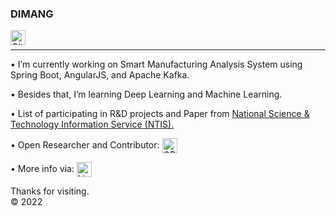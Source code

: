### DIMANG
<a href="https://github.com/dimangite/">
  <img align="left" alt="Github Icon" width="24px" src="https://cdn.jsdelivr.net/npm/simple-icons@3.12.2/icons/github.svg" />
</a>
<br>
<hr>   
                                                                                                                                                                                                                                 
•  I’m currently working on Smart Manufacturing Analysis System using Spring Boot, AngularJS, and Apache Kafka.

•  Besides that, I’m learning Deep Learning and Machine Learning.

•  List of participating in R&D projects and Paper from <a href="https://www.ntis.go.kr/ThSearchTotalList.do?searchWord=Dimang+Chhol">
  National Science & Technology Information Service (NTIS).</a>

•  Open Researcher and Contributor: <a href="https://orcid.org/0000-0002-2650-7569">
  <img align="center" alt="ORCID Icon" width="24px" src="https://cdn.jsdelivr.net/npm/simple-icons@3.12.2/icons/orcid.svg" />
</a>

•  More info via:  <a href="https://linkedin.com/in/dimangchhol">
  <img align="center" alt="Linkedin Icon" width="24px" src="https://cdn.jsdelivr.net/npm/simple-icons@3.12.2/icons/linkedin.svg" />
</a>



Thanks for visiting.<br>
&copy; 2022 

